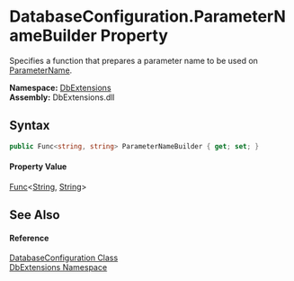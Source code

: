 DatabaseConfiguration.ParameterNameBuilder Property
===================================================
Specifies a function that prepares a parameter name to be used on [ParameterName][1].
  
**Namespace:** [DbExtensions][2]  
**Assembly:** DbExtensions.dll

Syntax
------

```csharp
public Func<string, string> ParameterNameBuilder { get; set; }
```

#### Property Value
[Func][3]&lt;[String][4], [String][4]>

See Also
--------

#### Reference
[DatabaseConfiguration Class][5]  
[DbExtensions Namespace][2]  

[1]: https://learn.microsoft.com/dotnet/api/system.data.idataparameter.parametername
[2]: ../README.md
[3]: https://learn.microsoft.com/dotnet/api/system.func-2
[4]: https://learn.microsoft.com/dotnet/api/system.string
[5]: README.md